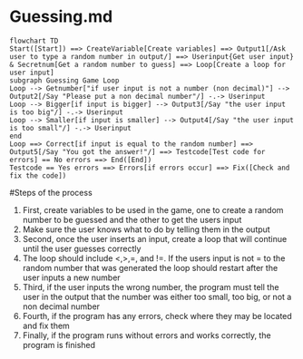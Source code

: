 # Guessing.md
```mermaid
flowchart TD
Start([Start]) ==> CreateVariable[Create variables] ==> Output1[/Ask user to type a random number in output/] ==> Userinput{Get user input} & Secretnum[Get a random number to guess] ==> Loop[Create a loop for user input]
subgraph Guessing Game Loop
Loop --> Getnumber["if user input is not a number (non decimal)"] --> Output2[/Say "Please put a non decimal number"/] -.-> Userinput
Loop --> Bigger[if input is bigger] --> Output3[/Say "the user input is too big"/] -.-> Userinput
Loop --> Smaller[if input is smaller] --> Output4[/Say "the user input is too small"/] -.-> Userinput
end
Loop ==> Correct[if input is equal to the random number] ==> Output5[/Say "You got the answer!"/] ==> Testcode[Test code for errors] == No errors ==> End([End])
Testcode == Yes errors ==> Errors[if errors occur] ==> Fix([Check and fix the code])

```
#Steps of the process

1. First, create variables to be used in the game, one to create a random number to be guessed and the other to get the users input
2. Make sure the user knows what to do by telling them in the output
3. Second, once the user inserts an input, create a loop that will continue until the user guesses correctly
4. The loop should include <,>,=, and !=. If the users input is not = to the random number that was generated the loop should restart after the user inputs a new number
5. Third, if the user inputs the wrong number, the program must tell the user in the output that the number was either too small, too big, or not a non decimal number
6. Fourth, if the program has any errors, check where they may be located and fix them
7. Finally, if the program runs without errors and works correctly, the program is finished






















